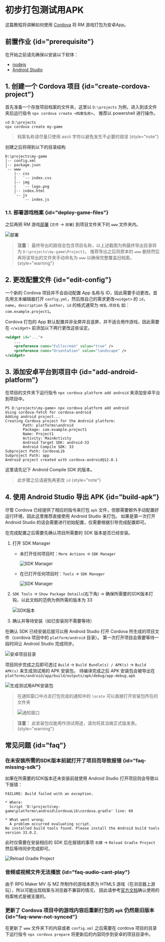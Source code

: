 # 初步打包测试用APK

这篇教程将讲解如何使用 [Cordova](https://cordova.apache.org/) 将 RM 游戏打包为安卓App。

## 前置作业 {id="prerequisite"}

在开始之前请先确保以安装以下软体：
- [nodejs](https://nodejs.org/en/download)
- [Android Studio](https://developer.android.com/studio)

## 1. 创建一个 Cordova 项目 {id="create-cordova-project"} 

首先准备一个存放项目档案的文件夹，这里以 `D:\projects` 为例，进入到该文件夹后运行指令 `npx cordova create <档案名称>`，
推荐以 powershell 进行操作。

```
cd D:\projects
npx cordova create my-game
```

> 档案名称请尽量只使用 ascii 字符以避免发生不必要的错误
{style="note"}

创建之后将得到以下的目录结构
```
D:\projects\my-game
|-- config.xml
|-- package.json
`-- www
    |-- css
    |   `-- index.css
    |-- img
    |   `-- logo.png
    |-- index.html
    `-- js
        `-- index.js
```

### 1.1. 部署游戏档案 {id="deploy-game-files"}

之后再把 RM 游戏[部署](https://rpgmakerofficial.com/product/MZ_help-en/#t=01_11_03.html) (`文件` → `部署`) 到项目文件夹下的 `www` 文件夹内。

![部署](deploy-rmmz.png)

> **注意：** 最终导出的路径会包含项目名称，以上述截图为例最终导出目录将为 `D:\projects\my-game\Project1`，
> 推荐导出之后将原本的 `www` 删除然后再将该导出的文件夹手动命名为 `www` 以确保完整覆盖旧档案。
{style="warning"}

## 2. 更改配置文件 {id="edit-config"}

一个新的 Cordova 项目并不会自动配置 App 名称与 ID，因此需要手动更改。首先用文本编辑器打开 `config.yml`，然后按自己的需求更改`<widget>`
的 `id`，`name`，`description` 与 `author`，`id` 的格式通常为 `域名.项目名` 如：`com.example.project1`。

Cordova 打包的 App 默认配置并非全屏并且竖屏，并不适合用作游戏，因此需要在 `</widget>` 前添加以下两行更改这些设定。

```xml
<widget id="...">
    ...
    <preference name="Fullscreen" value="true" />
    <preference name="Orientation" value="landscape" />
</widget>
```

## 3. 添加安卓平台到项目中 {id="add-android-platform"}

在项目的文件夹下运行指令 `npx cordova platform add android` 来添加安卓平台到项目中。

```
PS D:\projects\my-game> npx cordova platform add android
Using cordova-fetch for cordova-android
Adding android project...
Creating Cordova project for the Android platform:
        Path: platforms\android
        Package: com.example.project1
        Name: Project1
        Activity: MainActivity
        Android Target SDK: android-33
        Android Compile SDK: 33
Subproject Path: CordovaLib
Subproject Path: app
Android project created with cordova-android@12.0.1
```
这里请先记下 Android Compile SDK 的版本。

> 此步骤之后请避免再更改 `id`
{style="note"}

## 4. 使用 Android Studio 导出 APK {id="build-apk"}

尽管 Cordova 已经提供了相应的指令来打包 `apk` 文件，但那需要额外手动配置好运行环境，因此这里推荐直接使用 Android Studio 来打包。
如果是第一次打开 Android Studio 的话会需要进行初始配置，仅需要根据引导完成配置即可。

在完成配置之后需要先确认项目所需要的 SDK 版本是否已经安装。
1. 打开 SDK Manager
    - 未打开任何项目时：`More Actions` → `SDK Manager`
    
        ![SDK Manager](sdk-manager-in-welcome.png)
    - 在已打开任何项目时：`Tools` → `SDK Manager`

        ![SDK Manager](sdk-manager-in-project.png)

2. `SDK Tools` → `Show Package Details`(右下角) → 确保所需要的SDK版本打钩，以此文档的范例为例所需的版本为 33
   
   ![SDK版本](build-tools-version.png)
3. 确认并等待安装（如已安装则不需要等待）

在确认 SDK 已经安装后就可以用 Android Studio 打开 Cordova 所生成的项目文件（cordova 项目中的 `platform/android` 目录）。
第一次打开项目会需要等待一段时间让 Android Studio 完成同步。

![安卓项目目录](android-project-path.png)

项目同步完成之后即可透过 `Build` → `Build Bundle(s) / APK(s)` → `Build APK(s)` 来生成测试用的 APK 安装包，
待编译完成之后 APK 安装包会被导出在 `platforms/android/app/build/outputs/apk/debug/app-debug.apk`

![生成测试用APK安装包](build-debug-apk.png)

> 在通知窗口中点击打包完成的通知中的 `locate` 可以直接打开安装包所在的文件夹
>
> ![通知窗口](build-apk-locate.png)

> **注意：** 此安装包仅能用作测试用途，请勿将其当做正式版发表。
{style="warning"}


## 常见问题 {id="faq"}
### 在未安装所需的SDK版本前就打开了项目而导致报错 {id="faq-missing-sdk"}

如果在所需要的SDK版本还未安装前就使用 Android Studio 打开项目则会导致以下报错：
```
FAILURE: Build failed with an exception.

* Where:
  Script 'D:\projects\my-game\platforms\android\CordovaLib\cordova.gradle' line: 69

* What went wrong:
  A problem occurred evaluating script.
No installed build tools found. Please install the Android build tools version 33.0.2.
```
此时仅需要在安装相应的 SDK 后在报错的事项 `右键` → `Reload Gradle Project` 然后等待同步完成即可。

![Reload Gradle Project](reload-gradle-project.png)


### 音频或视频文件无法播放 {id="faq-audio-cant-play"}

由于 RPG Maker MV 与 MZ 所制作的游戏本质为 HTML5 游戏（在浏览器上游玩），所以可能出现档案与浏览器不兼容的情况，
因此请参考[官方文档](https://rpgmakerofficial.com/product/MZ_help-en/#t=01_11_01.html)确认使用的档案格式是被支援的。


### 更新了 Cordova 项目中的游戏内容后重新打包的 `apk` 仍然是旧版本 {id="faq-www-not-synced"}

在更新了 `www` 文件夹下的内容或者 `config.xml` 之后需要在 cordova 项目的目录下运行指令 `npx cordova prepare`
将更新后的内容同步到安卓的项目目录中。
